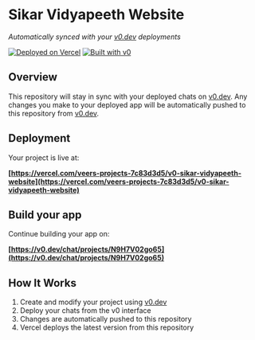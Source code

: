 # Sikar Vidyapeeth Website

*Automatically synced with your [v0.dev](https://v0.dev) deployments*

[![Deployed on Vercel](https://img.shields.io/badge/Deployed%20on-Vercel-black?style=for-the-badge&logo=vercel)](https://vercel.com/veers-projects-7c83d3d5/v0-sikar-vidyapeeth-website)
[![Built with v0](https://img.shields.io/badge/Built%20with-v0.dev-black?style=for-the-badge)](https://v0.dev/chat/projects/N9H7V02go65)

## Overview

This repository will stay in sync with your deployed chats on [v0.dev](https://v0.dev).
Any changes you make to your deployed app will be automatically pushed to this repository from [v0.dev](https://v0.dev).

## Deployment

Your project is live at:

**[https://vercel.com/veers-projects-7c83d3d5/v0-sikar-vidyapeeth-website](https://vercel.com/veers-projects-7c83d3d5/v0-sikar-vidyapeeth-website)**

## Build your app

Continue building your app on:

**[https://v0.dev/chat/projects/N9H7V02go65](https://v0.dev/chat/projects/N9H7V02go65)**

## How It Works

1. Create and modify your project using [v0.dev](https://v0.dev)
2. Deploy your chats from the v0 interface
3. Changes are automatically pushed to this repository
4. Vercel deploys the latest version from this repository